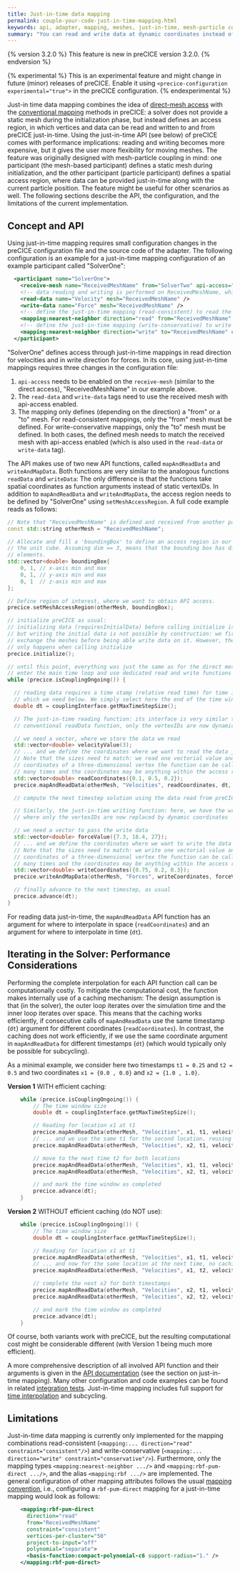 ```yaml
---
title: Just-in-time data mapping
permalink: couple-your-code-just-in-time-mapping.html
keywords: api, adapter, mapping, meshes, just-in-time, mesh-particle coupling, DEM
summary: "You can read and write data at dynamic coordinates instead of static vertex IDs using specific optional API functions."
---
```


{% version 3.2.0 %}
This feature is new in preCICE version 3.2.0.
{% endversion %}

{% experimental %}
This is an experimental feature and might change in future (minor) releases of preCICE. Enable it using `<precice-configuration experimental="true">` in the preCICE configuration.
{% endexperimental %}

Just-in time data mapping combines the idea of [direct-mesh access](couple-your-code-direct-access.html) with the [conventional mapping](configuration-mapping.html) methods in preCICE: a solver does not provide a static mesh during the initialization phase, but instead defines an access region, in which vertices and data can be read and written to and from preCICE just-in-time. Using the just-in-time API (see below) of preCICE comes with performance implications: reading and writing becomes more expensive, but it gives the user more flexibility for moving meshes. The feature was originally designed with mesh-particle coupling in mind: one participant (the mesh-based participant) defines a static mesh during initialization, and the other participant (particle participant) defines a spatial access region, where data can be provided just-in-time along with the current particle position. The feature might be useful for other scenarios as well. The following sections describe the API, the configuration, and the limitations of the current implementation.

## Concept and API

Using just-in-time mapping requires small configuration changes in the preCICE configuration file and the source code of the adapter. The following configuration is an example for a just-in-time mapping configuration of an example participant called "SolverOne":

```xml
  <participant name="SolverOne">
    <receive-mesh name="ReceivedMeshName" from="SolverTwo" api-access="true" />
    <!-- data reading and writing is performed on ReceivedMeshName, which is a received mesh with api-access enabled -->
    <read-data name="Velocity" mesh="ReceivedMeshName" />
    <write-data name="Force" mesh="ReceivedMeshName" />
    <!-- define the just-in-time mapping (read-consistent) to read the velocities, note the empty "to" mesh for the read direction-->
    <mapping:nearest-neighbor direction="read" from="ReceivedMeshName" constraint="consistent" />
    <!-- define the just-in-time mapping (write-conservative) to write forces, note the empty "from" mesh for the write direction-->
    <mapping:nearest-neighbor direction="write" to="ReceivedMeshName" constraint="conservative" />
  </participant>
```

"SolverOne" defines access through just-in-time mappings in read direction for velocities and in write direction for forces. In its core, using just-in-time mappings requires three changes in the configuration file:

1. `api-access` needs to be enabled on the `receive-mesh` (similar to the direct access), "ReceivedMeshName" in our example above.
2. The `read-data` and `write-data` tags need to use the received mesh with api-access enabled.
3. The mapping only defines (depending on the direction) a "from" or a "to" mesh. For read-consistent mappings, only the "from" mesh must be defined. For write-conservative mappings, only the "to" mesh must be defined. In both cases, the defined mesh needs to match the received mesh with api-access enabled (which is also used in the `read-data` or `write-data` tag).

The API makes use of two new API functions, called `mapAndReadData` and `writeAndMapData`. Both functions are very similar to the analogous functions `readData` and `writeData`: The only difference is that the functions take spatial coordinates as function arguments instead of static vertexIDs. In addition to `mapAndReadData` and `writeAndMapData`, the access region needs to be defined by "SolverOne" using `setMeshAccessRegion`. A full code example reads as follows:

```cpp
// Note that "ReceivedMeshName" is defined and received from another participant
const std::string otherMesh = "ReceivedMeshName";

// Allocate and fill a 'boundingBox' to define an access region in our example, we use
// the unit cube. Assuming dim == 3, means that the bounding box has dim * 2 == 6
// elements.
std::vector<double> boundingBox{
    0, 1, // x-axis min and max
    0, 1, // y-axis min and max
    0, 1  // z-axis min and max
};

// Define region of interest, where we want to obtain API access.
precice.setMeshAccessRegion(otherMesh, boundingBox);

// initialize preCICE as usual:
// initializing data (requiresInitialData) before calling initialize is possible,
// but writing the initial data is not possible by construction: we first need to
// exchange the meshes before being able write data on it. However, the mesh exchange
// only happens when calling initialize
precice.initialize();

// until this point, everything was just the same as for the direct mesh access, now we
// enter the main time loop and use dedicated read and write functions
while (precice.isCouplingOngoing()) {

  // reading data requires a time stamp (relative read time) for time interpolation,
  // which we need below. We simply select here the end of the time window
  double dt = couplingInterface.getMaxTimeStepSize();

  // The just-in-time reading function: its interface is very similar to the
  // conventional readData function, only the vertexIDs are now dynamic coordinates:

  // we need a vector, where we store the data we read
  std::vector<double> velocityValue(3);
  // ... and we define the coordinates where we want to read the data just-in-time.
  // Note that the sizes need to match: we read one vectorial value and provide
  // coordinates of a three-dimensional vertex the function can be called abitrarily
  // many times and the coordinates may be anything within the access region
  std::vector<double> readCoordinates({0.1, 0.5, 0.2});
  precice.mapAndReadData(otherMesh, "Velocities", readCoordinates, dt, velocityValue);

  // compute the next timestep solution using the data read from preCICE

  // Similarly, the just-in-time writing function: here, we have the write function,
  // where only the vertexIDs are now replaced by dynamic coordinates

  // we need a vector to pass the write data
  std::vector<double> forceValue({7.3, 18.4, 27});
  // ... and we define the coordinates where we want to write the data just-in-time.
  // Note that the sizes need to match: we write one vectorial value and provide
  // coordinates of a three-dimensional vertex the function can be called abitrarily
  // many times and the coordinates may be anything within the access region
  std::vector<double> writeCoordinates({0.75, 0.2, 0.3});
  precice.writeAndMapData(otherMesh, "Forces", writeCoordinates, forceValue);

  // finally advance to the next timestep, as usual
  precice.advance(dt);
}
```

For reading data just-in-time, the `mapAndReadData` API function has an argument for where to interpolate in space (`readCoordinates`) and an argument for where to interpolate in time (`dt`).

## Iterating in the Solver: Performance Considerations

Performing the complete interpolation for each API function call can be computationally costly.
To mitigate the computational cost, the function makes internally use of a caching mechanism:
The design assumption is that (in the solver), the outer loop iterates over the simulation time and the inner loop iterates over space.
This means that the caching works efficiently, if consecutive calls of `mapAndReadData` use the same timestamp (`dt`) argument for different coordinates (`readCoordinates`).
In contrast, the caching does not work efficiently, if we use the same coordinate argument in `mapAndReadData` for different timestamps (`dt`) (which would typically only be possible for subcycling).

As a minimal example, we consider here two timestamps `t1 = 0.25` and `t2 = 0.5` and two coordinates `x1 = {0.0 , 0.0}` and `x2 = {1.0 , 1.0}`.

**Version 1** WITH efficient caching:

```cpp
    while (precice.isCouplingOngoing()) {
        // The time window size
        double dt = couplingInterface.getMaxTimeStepSize();

        // Reading for location x1 at t1
        precice.mapAndReadData(otherMesh, "Velocities", x1, t1, velocityValue);
        // ... and we use the same t1 for the second location, reusing the caching effectively
        precice.mapAndReadData(otherMesh, "Velocities", x2, t1, velocityValue);

        // move to the next time t2 for both locations
        precice.mapAndReadData(otherMesh, "Velocities", x1, t1, velocityValue);
        precice.mapAndReadData(otherMesh, "Velocities", x2, t1, velocityValue);

        // and mark the time window as completed
        precice.advance(dt);
    }
```

**Version 2** WITHOUT efficient caching (do NOT use):

```cpp
    while (precice.isCouplingOngoing()) {
        // The time window size
        double dt = couplingInterface.getMaxTimeStepSize();

        // Reading for location x1 at t1
        precice.mapAndReadData(otherMesh, "Velocities", x1, t1, velocityValue);
        // ... and now for the same location at the next time, no caching used here
        precice.mapAndReadData(otherMesh, "Velocities", x1, t2, velocityValue);

        // complete the next x2 for both timestamps
        precice.mapAndReadData(otherMesh, "Velocities", x2, t1, velocityValue);
        precice.mapAndReadData(otherMesh, "Velocities", x2, t2, velocityValue);

        // and mark the time window as completed
        precice.advance(dt);
    }
```

Of course, both variants work with preCICE, but the resulting computational cost might be considerable different (with Version 1 being much more efficient).

A more comprehensive description of all involved API function and their arguments is given in the [API documentation](/doxygen/main/classprecice_1_1Participant.html) (see the section on just-in-time mapping). Many other configuration and code examples can be found in related [integration tests](https://github.com/precice/precice/tree/develop/tests/serial/just-in-time-mapping). Just-in-time mapping includes full support for [time interpolation](couple-your-code-waveform.html) and subcycling.

## Limitations

Just-in-time data mapping is currently only implemented for the mapping combinations read-consistent (`<mapping:... direction="read" constraint="consistent"/>`) and write-conservative (`<mapping:... direction="write" constraint="conservative"/>`). Furthermore, only the mapping types `<mapping:nearest-neighbor .../>` and `<mapping:rbf-pum-direct .../>`, and the alias `<mapping:rbf .../>` are implemented. The general configuration of other mapping attributes follows the usual [mapping convention](configuration-mapping.html), i.e., configuring a `rbf-pum-direct` mapping for a just-in-time mapping would look as follows:

```xml
    <mapping:rbf-pum-direct
      direction="read"
      from="ReceivedMeshName"
      constraint="consistent"
      vertices-per-cluster="50"
      project-to-input="off"
      polynomial="separate">
      <basis-function:compact-polynomial-c6 support-radius="1." />
    </mapping:rbf-pum-direct>
```

